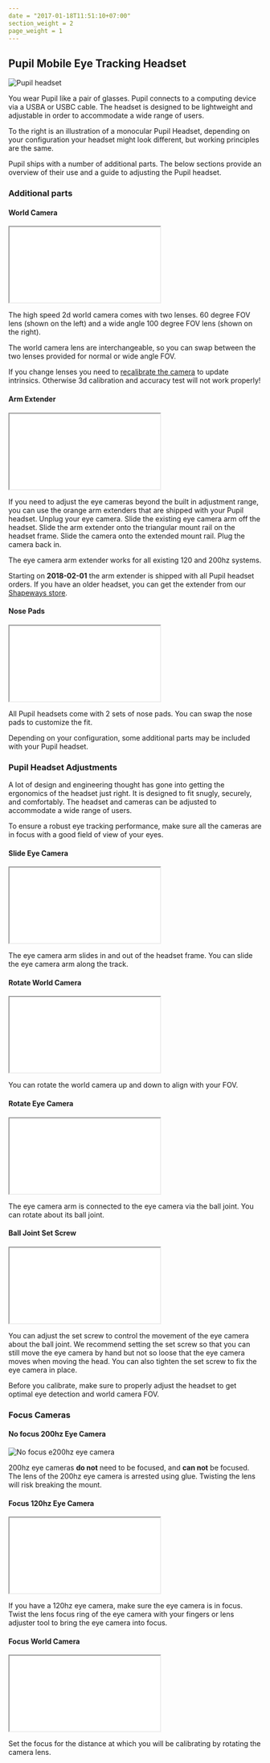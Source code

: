 ```yaml
---
date = "2017-01-18T11:51:10+07:00"
section_weight = 2
page_weight = 1
---
```


## Pupil Mobile Eye Tracking Headset

<img class="img-m" src="/images/pupil-hardware/pupil_w120_e200.webp" alt="Pupil headset" >

You wear Pupil like a pair of glasses. Pupil connects to a computing device via a USBA or USBC cable. The headset is designed to be lightweight and adjustable in order to accommodate a wide range of users.

To the right is an illustration of a monocular Pupil Headset, depending on your configuration your headset might look different, but working principles are the same.

Pupil ships with a number of additional parts. The below sections provide an overview of their use and a guide to adjusting the Pupil headset.

### Additional parts

#### World Camera

<iframe src="/videos/headset-adjust/worldcam-lens.webm" ></iframe>

The high speed 2d world camera comes with two lenses. 60 degree FOV lens (shown on the left) and a wide angle 100 degree FOV lens (shown on the right).

The world camera lens are interchangeable, so you can swap between the two lenses provided for normal or wide angle FOV.

<aside class="warning">
  If you change lenses you need to <a href="#camera-intrinsics-estimation">recalibrate the camera</a> to update intrinsics. Otherwise 3d calibration and accuracy test will not work properly!
</aside>

#### Arm Extender

<iframe src="/videos/headset-adjust/arm-extend.webm" ></iframe>

If you need to adjust the eye cameras beyond the built in adjustment range, you can use the orange arm extenders that are shipped with your Pupil headset. Unplug your eye camera. Slide the existing eye camera arm off the headset. Slide the arm extender onto the triangular mount rail on the headset frame. Slide the camera onto the extended mount rail. Plug the camera back in.

The eye camera arm extender works for all existing 120 and 200hz systems.

<aside class="notice">
  Starting on <strong>2018-02-01</strong> the arm extender is shipped with all Pupil headset orders. If you have an older headset, you can get the extender from our <a href="http://shpws.me/PL6w">Shapeways store</a>.
</aside>

#### Nose Pads

<iframe src="/videos/headset-adjust/nosepad.webm" ></iframe>

All Pupil headsets come with 2 sets of nose pads. You can swap the nose pads to customize the fit.

<aside class="notice">
Depending on your configuration, some additional parts may be included with your Pupil headset.
</aside>

### Pupil Headset Adjustments

A lot of design and engineering thought has gone into getting the ergonomics of the headset just right. It is designed to fit snugly, securely, and comfortably. The headset and cameras can be adjusted to accommodate a wide range of users.

To ensure a robust eye tracking performance, make sure all the cameras are in focus with a good field of view of your eyes.

#### Slide Eye Camera
<iframe src="/videos/headset-adjust/eyecam-slide.webm" ></iframe>

The eye camera arm slides in and out of the headset frame. You can slide the eye camera arm along the track.

#### Rotate World Camera
<iframe src="/videos/headset-adjust/worldcam-rotate.webm" ></iframe>

You can rotate the world camera up and down to align with your FOV.

#### Rotate Eye Camera
<iframe src="/videos/headset-adjust/eyecam-rotate.webm" ></iframe>

The eye camera arm is connected to the eye camera via the ball joint. You can rotate about its ball joint.

#### Ball Joint Set Screw
<iframe src="/videos/headset-adjust/eyecam-screw.webm" ></iframe>

You can adjust the set screw to control the movement of the eye camera about the ball joint. We recommend setting the set screw so that you can still move the eye camera by hand but not so loose that the eye camera moves when moving the head. You can also tighten the set screw to fix the eye camera in place.

<aside class="notice">
  Before you calibrate, make sure to properly adjust the headset to get optimal eye detection and world camera FOV.
</aside>

### Focus Cameras
#### No focus 200hz Eye Camera

<img src="/images/headset-adjust/nofocus-cam.webp" alt="No focus e200hz eye camera" >

200hz eye cameras <strong>do not</strong> need to be focused, and <strong>can not</strong> be focused. The lens of the 200hz eye camera is arrested using glue. Twisting the lens will risk breaking the mount.

#### Focus 120hz Eye Camera

<iframe src="/videos/headset-adjust/eye-adjust.webm" ></iframe>

If you have a 120hz eye camera, make sure the eye camera is in focus. Twist the lens focus ring of the eye camera with your fingers or lens adjuster tool to bring the eye camera into focus.

#### Focus World Camera

<iframe src="/videos/headset-adjust/worldcam-focus.webm" ></iframe>

Set the focus for the distance at which you will be calibrating by rotating the camera lens.

